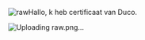 ![raw](https://github.com/user-attachments/assets/3b305cfa-8495-4e7c-aaf4-eb0823505679)Hallo, k heb certificaat van Duco.

![Uploading raw.png…]()

<!---
jjwngamer/jjwngamer is a ✨ special ✨ repository because its `README.md` (this file) appears on your GitHub profile.
You can click the Preview link to take a look at your changes.
--->

